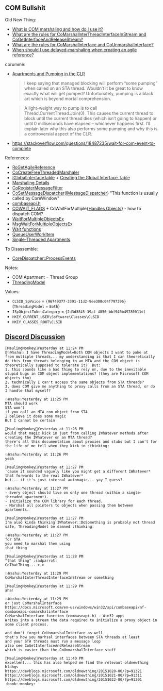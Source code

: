 ## COM Bullshit

Old New Thing:
- [What is COM marshaling and how do I use it?](https://devblogs.microsoft.com/oldnewthing/20151020-00/?p=91321)
- [What are the rules for CoMarshalInterThreadInterfaceInStream and CoGetInterfaceAndReleaseStream?](https://devblogs.microsoft.com/oldnewthing/20151021-00/?p=91311)
- [What are the rules for CoMarshalInterface and CoUnmarshalInterface?](https://devblogs.microsoft.com/oldnewthing/20151022-00/?p=91301)
- [When should I use delayed-marshaling when creating an agile reference?](https://devblogs.microsoft.com/oldnewthing/20191202-00/?p=103171)

cbrumme:
-   [Apartments and Pumping in the CLR](http://web.archive.org/web/20100710155044/http://blogs.msdn.com/b/cbrumme/archive/2004/02/02/66219.aspx)

    > I keep saying that managed blocking will perform “some pumping” when called on an STA thread.  Wouldn’t it be great to know exactly what will get pumped?  Unfortunately, pumping is a black art which is beyond mortal comprehension. 

    > A light-weight way to pump is to call Thread.CurrentThread.Join(0).  This causes the current thread to block until the current thread dies (which isn’t going to happen) or until 0 milliseconds have elapsed – whichever happens first.  I’ll explain later why this also performs some pumping and why this is a controversial aspect of the CLR.

-   https://stackoverflow.com/questions/18487235/wait-for-com-event-to-complete

References:
- [RoGetAgileReference](https://docs.microsoft.com/en-us/windows/win32/api/combaseapi/nf-combaseapi-rogetagilereference)
- [CoCreateFreeThreadedMarshaler](https://docs.microsoft.com/en-us/windows/win32/api/combaseapi/nf-combaseapi-cocreatefreethreadedmarshaler)
- [IGlobalInterfaceTable](https://docs.microsoft.com/en-us/windows/win32/api/objidl/nn-objidl-iglobalinterfacetable) + [Creating the Global Interface Table](https://docs.microsoft.com/en-us/windows/win32/com/creating-the-global-interface-table)
- [Marshaling Details](https://docs.microsoft.com/en-us/windows/win32/com/marshaling-details)
- [CoRegisterMessageFilter](https://docs.microsoft.com/en-us/windows/win32/api/objbase/nf-objbase-coregistermessagefilter)
- [CoSetMessageDispatcher](https://docs.microsoft.com/en-us/windows/win32/api/messagedispatcherapi/nf-messagedispatcherapi-cosetmessagedispatcher)([IMessageDispatcher](https://docs.microsoft.com/en-us/windows/win32/api/imessagedispatcher/nn-imessagedispatcher-imessagedispatcher)) "This function is usually called by CoreWindow"
- [combaseapi.h](https://docs.microsoft.com/en-us/windows/win32/api/combaseapi/)
- [COWAIT_FLAGS](https://docs.microsoft.com/en-us/windows/win32/api/combaseapi/ne-combaseapi-cowait_flags) + CoWaitForMultiple{[Handles](https://docs.microsoft.com/en-us/windows/win32/api/combaseapi/nf-combaseapi-cowaitformultiplehandles),[Objects](https://docs.microsoft.com/en-us/windows/win32/api/combaseapi/nf-combaseapi-cowaitformultipleobjects)} - how to dispatch COM?
- [WaitForMultipleObjectsEx](https://docs.microsoft.com/en-us/windows/win32/api/synchapi/nf-synchapi-waitformultipleobjectsex)
- [MsgWaitForMultipleObjectsEx](https://docs.microsoft.com/en-us/windows/win32/api/winuser/nf-winuser-msgwaitformultipleobjectsex)
- [Wait functions](https://docs.microsoft.com/en-us/windows/win32/sync/synchronization-functions#wait-functions)
- [QueueUserWorkItem](https://docs.microsoft.com/en-us/windows/win32/api/threadpoollegacyapiset/nf-threadpoollegacyapiset-queueuserworkitem?redirectedfrom=MSDN)
- [Single-Threaded Apartments](https://docs.microsoft.com/en-us/windows/win32/com/single-threaded-apartments)

To Disassemble:
- [CoreDispatcher::ProcessEvents](https://docs.microsoft.com/en-us/uwp/api/windows.ui.core.coredispatcher.processevents?view=winrt-19041)

Notes:
- COM Apartment = Thread Group
- [ThreadingModel](https://docs.microsoft.com/en-us/windows/win32/cossdk/threading-model-attribute)

Values:
- `CLSID_SpVoice`           = `{96749377-3391-11d2-9ee300c04f797396}` (`ThreadingModel` = `Both`)
- `ISpObjectTokenCategory`  = `{2d3d3845-39af-4850-bbf940b49780011d)`
- `HKEY_CURRENT_USER\Software\Classes\CLSID`
- `HKEY_CLASSES_ROOT\CLSID`

## [Discord Discussion](https://discord.com/channels/186813135263367169/186813135263367169/743354370296643597)

```
🍊MaulingMonkey🐒Yesterday at 11:24 PM
@💥Washu💥 I have ThreadingModel=Both COM objects I want to poke at from multiple threads... my understanding is that I can theoretically do this from threads belonging to an MTA and the COM object is theoretically supposed to tolerate it?  But:
1. this sounds like a bad thing to rely on, due to the inevitable stupid bugs in COM object implementations? (they are Microsoft COM objects tho)
2. technically I can't access the same objects from STA threads?
3. does COM give me anything to proxy calls from an STA thread, or do I handle that myself?
```

```
💥Washu💥Yesterday at 11:25 PM
MTA should work
STA won't
if you call an MTA com object from STA
I believe it does some magic
But I cannot be certain
```

```
🍊MaulingMonkey🐒Yesterday at 11:26 PM
would that magic kick in just from calling IWhatever methods after creating the IWhatever on an MTA thread?
there's all this documentation about proxies and stubs but I can't for the life of me tell when they kick in :thinking:
```

```
💥Washu💥Yesterday at 11:26 PM
yeah
```

```
🍊MaulingMonkey🐒Yesterday at 11:27 PM
'cause it sounded vaguely like you might get a different IWhatever* that forwards to the real IWhatever*
but... if it's just internal automagic... yay I guess?
```

```
💥Washu💥Yesterday at 11:27 PM
- Every object should live on only one thread (within a single-threaded apartment).
- Initialize the COM library for each thread.
- Marshal all pointers to objects when passing them between apartments.
```

```
🍊MaulingMonkey🐒Yesterday at 11:27 PM
I'm also kinda thinking IWhatever::DoSomething is probably not thread safe, ThreadingModel be damned :thinking:
```

```
💥Washu💥Yesterday at 11:27 PM
for STA
you need to marshal them using
that thing
```

```
🍊MaulingMonkey🐒Yesterday at 11:28 PM
"that thing" :sadparrot:
CoThatThing... >_>
```

```
💥Washu💥Yesterday at 11:29 PM
CoMarshalInterThreadInterfaceInStream or something
```

```
🍊MaulingMonkey🐒Yesterday at 11:29 PM
aha!
```

```
💥Washu💥Yesterday at 11:29 PM
or just CoMarshalInterface
https://docs.microsoft.com/en-us/windows/win32/api/combaseapi/nf-combaseapi-comarshalinterface
CoMarshalInterface function (combaseapi.h) - Win32 apps
Writes into a stream the data required to initialize a proxy object in some client process.

and don't forget CoUnmarshalInterface as well
that's how you marhsal interfaces between STA threads at least
and your STA threads must run a message loop
also see CoGetInterfaceAndReleaseStream
which is easier than the CoUnmarshalInterface stuff
```

```
🍊MaulingMonkey🐒Yesterday at 11:40 PM
excellent... this has also helped me find the relevant oldnewthing blahgs
https://devblogs.microsoft.com/oldnewthing/20151020-00/?p=91321
https://devblogs.microsoft.com/oldnewthing/20151021-00/?p=91311
https://devblogs.microsoft.com/oldnewthing/20151022-00/?p=91301
:book::monkey:
```
